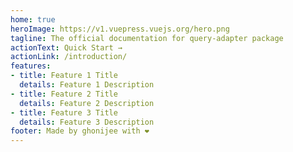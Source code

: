```yaml
---
home: true
heroImage: https://v1.vuepress.vuejs.org/hero.png
tagline: The official documentation for query-adapter package
actionText: Quick Start →
actionLink: /introduction/
features:
- title: Feature 1 Title
  details: Feature 1 Description
- title: Feature 2 Title
  details: Feature 2 Description
- title: Feature 3 Title
  details: Feature 3 Description
footer: Made by ghonijee with ❤️
---
```


